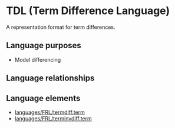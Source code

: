 # TDL (Term Difference Language)
A representation format for term differences.
## Language purposes
* Model differencing

## Language relationships

## Language elements
* [languages/FRL/termdiff.term](https://github.com/softlang/yas/blob/master/languages/FRL/termdiff.term)
* [languages/FRL/terminvdiff.term](https://github.com/softlang/yas/blob/master/languages/FRL/terminvdiff.term)
